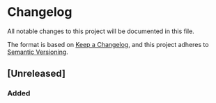 # Changelog
All notable changes to this project will be documented in this file.

The format is based on [Keep a Changelog](https://keepachangelog.com/en/1.0.0/),
and this project adheres to [Semantic Versioning](https://semver.org/spec/v2.0.0.html).

## [Unreleased]
### Added

[0.1.0]: https://github.com/ymgyt/clc/blob/clc-gql-v0.1.0/clc-gql/CHANGELOG.md
